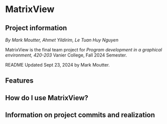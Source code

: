 # MatrixView

## Project information
*By Mark Moutter, Ahmet Yildirim, Le Tuan Huy Nguyen*


MatrixView is the final team project for *Program development in a graphical environment, 420-203*
Vanier College, Fall 2024 Semester.


README Updated Sept 23, 2024 by Mark Moutter.

## Features


## How do I use MatrixView?



## Information on project commits and realization




